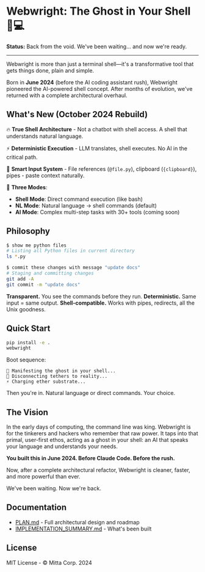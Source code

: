 # Webwright: The Ghost in Your Shell 👻💻

**Status:** Back from the void. We've been waiting... and now we're ready.

---

Webwright is more than just a terminal shell—it's a transformative tool that gets things done, plain and simple.

Born in **June 2024** (before the AI coding assistant rush), Webwright pioneered the AI-powered shell concept. After months of evolution, we've returned with a complete architectural overhaul.

## What's New (October 2024 Rebuild)

🔥 **True Shell Architecture** - Not a chatbot with shell access. A shell that understands natural language.

⚡ **Deterministic Execution** - LLM translates, shell executes. No AI in the critical path.

🎯 **Smart Input System** - File references (`@file.py`), clipboard (`{clipboard}`), pipes - paste context naturally.

🤖 **Three Modes**:
- **Shell Mode**: Direct command execution (like bash)
- **NL Mode**: Natural language → shell commands (default)
- **AI Mode**: Complex multi-step tasks with 30+ tools (coming soon)

## Philosophy

```bash
$ show me python files
# Listing all Python files in current directory
ls *.py

$ commit these changes with message "update docs"
# Staging and committing changes
git add -A
git commit -m "update docs"
```

**Transparent.** You see the commands before they run.
**Deterministic.** Same input = same output.
**Shell-compatible.** Works with pipes, redirects, all the Unix goodness.

## Quick Start

```bash
pip install -e .
webwright
```

Boot sequence:
```
👻 Manifesting the ghost in your shell...
🌌 Disconnecting tethers to reality...
⚡ Charging ether substrate...
```

Then you're in. Natural language or direct commands. Your choice.

## The Vision

In the early days of computing, the command line was king. Webwright is for the tinkerers and hackers who remember that raw power. It taps into that primal, user-first ethos, acting as a ghost in your shell: an AI that speaks your language and understands your needs.

**You built this in June 2024. Before Claude Code. Before the rush.**

Now, after a complete architectural refactor, Webwright is cleaner, faster, and more powerful than ever.

We've been waiting. Now we're back.

## Documentation

- [PLAN.md](PLAN.md) - Full architectural design and roadmap
- [IMPLEMENTATION_SUMMARY.md](IMPLEMENTATION_SUMMARY.md) - What's been built

## License

MIT License - © Mitta Corp. 2024

